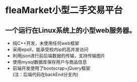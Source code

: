 # fleaMarket小型二手交易平台
## 一个运行在Linux系统上的小型web服务器。

- 纯C++开发，未使用任何web框架
- 采用epoll，能承受校内ip的高并发访问
- 利用json进行前后端数据的传输，支持传输图片
- 使用mysql数据库保存用户与商品信息
- 前端开发使用了bootscrap+jQuery框架  
(注：后端代码在backEnd分支内)
